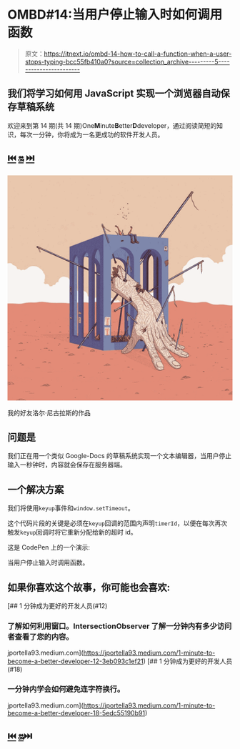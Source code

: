# OMBD#14:当用户停止输入时如何调用函数

> 原文：<https://itnext.io/ombd-14-how-to-call-a-function-when-a-user-stops-typing-bcc55fb410a0?source=collection_archive---------5----------------------->

## 我们将学习如何用 JavaScript 实现一个浏览器自动保存草稿系统

欢迎来到第 14 期(共 14 期)One**M**inute**B**etter**D**developer，通过阅读简短的知识，每次一分钟，你将成为一名更成功的软件开发人员。

## [⏮️](https://jportella93.medium.com/1-minute-to-become-a-better-developer-13-6929b0eec824) [🔛](https://jportella93.medium.com/one-minute-to-become-a-better-developer-ombd-5b1a1d37468e) [⏭️](https://jportella93.medium.com/1-minute-to-become-a-better-developer-15-d10746c1700)

![](img/aba486ce1395b680b0f58c19d381e2e0.png)

我的好友洛尔·尼古拉斯的作品

## 问题是

我们正在用一个类似 Google-Docs 的草稿系统实现一个文本编辑器，当用户停止输入一秒钟时，内容就会保存在服务器端。

## 一个解决方案

我们将使用`keyup`事件和`window.setTimeout`。

这个代码片段的关键是必须在`keyup`回调的范围内声明`timerId`，以便在每次再次触发`keyup`回调时将它重新分配给新的超时 id。

这是 CodePen 上的一个演示:

当用户停止输入时调用函数。

## 如果你喜欢这个故事，你可能也会喜欢:

[](https://jportella93.medium.com/1-minute-to-become-a-better-developer-12-3eb093c1ef21) [## 1 分钟成为更好的开发人员(#12)

### 了解如何利用窗口。IntersectionObserver 了解一分钟内有多少访问者查看了您的内容。

jportella93.medium.com](https://jportella93.medium.com/1-minute-to-become-a-better-developer-12-3eb093c1ef21) [](https://jportella93.medium.com/1-minute-to-become-a-better-developer-18-5edc55190b91) [## 1 分钟成为更好的开发人员(#18)

### 一分钟内学会如何避免连字符换行。

jportella93.medium.com](https://jportella93.medium.com/1-minute-to-become-a-better-developer-18-5edc55190b91) 

## [⏮️](https://jportella93.medium.com/1-minute-to-become-a-better-developer-13-6929b0eec824) [🔛](https://jportella93.medium.com/one-minute-to-become-a-better-developer-ombd-5b1a1d37468e)⏭️